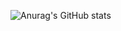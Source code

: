 ![Anurag's GitHub stats](https://github-readme-stats.vercel.app/api?username=davidlgomes&show_icons=true&theme=radical)

